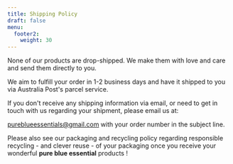 ```yaml
---
title: Shipping Policy
draft: false
menu:
  footer2:
    weight: 30
---
```

None of our products are drop-shipped. We make them with love and care and send them directly to you.

We aim to fulfill your order in 1-2 business days and have it shipped to you via Australia Post's parcel service. 

If you don't receive any shipping information via email, or need to get in touch with us regarding your shipment, please email us at:

pureblueessentials@gmail.com            with your order number in the subject line.

Please also see our packaging and recycling policy regarding responsible recycling - and clever reuse - of your packaging once you receive your wonderful **pure blue essential** products !